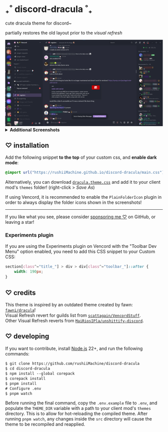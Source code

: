 # ₊˚ discord-dracula ˚₊

cute dracula theme for discord~

partially restores the old layout prior to the *visual refresh*

<img src=".github/assets/showcase_1.webp" alt="Theme preview of the chat">

<details>
<summary><b>Additional Screenshots</b></summary>
<br/>
<img src=".github/assets/showcase_2.webp" alt="Another preview of the chat">
<br/><br/>
<img src=".github/assets/showcase_3.webp" alt="Theme preview of the chat">
<br/><br/>
<img src=".github/assets/showcase_4.webp" alt="Theme preview of the chat">
</details>

## ♡ installation

Add the following snippet **to the top** of your custom css, and **enable dark mode**:

```css
@import url("https://rushiiMachine.github.io/discord-dracula/main.css");
```

Alternatively, you can download [`dracula.theme.css`] and add it to your
client mod's `themes` folder! (right-click > *Save As*)

If using Vencord, it is recommended to enable the `PlainFolderIcon` plugin in order
to always display the folder icons shown in the screenshots!

---

If you like what you see, please consider [sponsoring me ♡] on GitHub, or leaving a star!

### Experiments plugin

If you are using the Experiments plugin on Vencord with the "Toolbar Dev Menu" option
enabled, you need to add this CSS snippet to your Custom CSS:

```css
section[class^="title_"] > div > div[class^="toolbar_"]::after {
	width: 190px;
}
```

## ♡ credits

This theme is inspired by an outdated theme created by fawn: [`fawni/dracula`]!\
Visual Refresh revert for guilds list from [`scattagain/VencordStuff`].\
Other Visual Refresh reverts from [`MaiRiosIPla/unshittify-discord`].

## ♡ developing

If you want to contribute, install [Node.js] 22+, and run the following commands:

```shell
$ git clone https://github.com/rushiiMachine/discord-dracula
$ cd discord-dracula
$ npm install --global corepack
$ corepack install
$ pnpm install
# Configure .env
$ pnpm watch
```

Before running the final command, copy the `.env.example` file to `.env`, and populate
the `THEME_DIR` variable with a path to your client mod's `themes` directory.
This is to allow for hot-reloading the compiled theme.
After running `pnpm watch`, any changes inside the `src` directory will cause the
theme to be recompiled and reapplied.

[//]: # (@formatter:off)

[`dracula.theme.css`]: https://github.com/rushiiMachine/discord-dracula/blob/master/dracula.theme.css
[sponsoring me ♡]: https://github.com/sponsors/rushiiMachine
[`fawni/dracula`]: https://github.com/fawni/dracula
[`scattagain/VencordStuff`]: https://github.com/scattagain/VencordStuff
[`MaiRiosIPla/unshittify-discord`]: https://github.com/MaiRiosIPla/unshittify-discord
[Node.js]: https://nodejs.org/en

[//]: # (@formatter:on)

